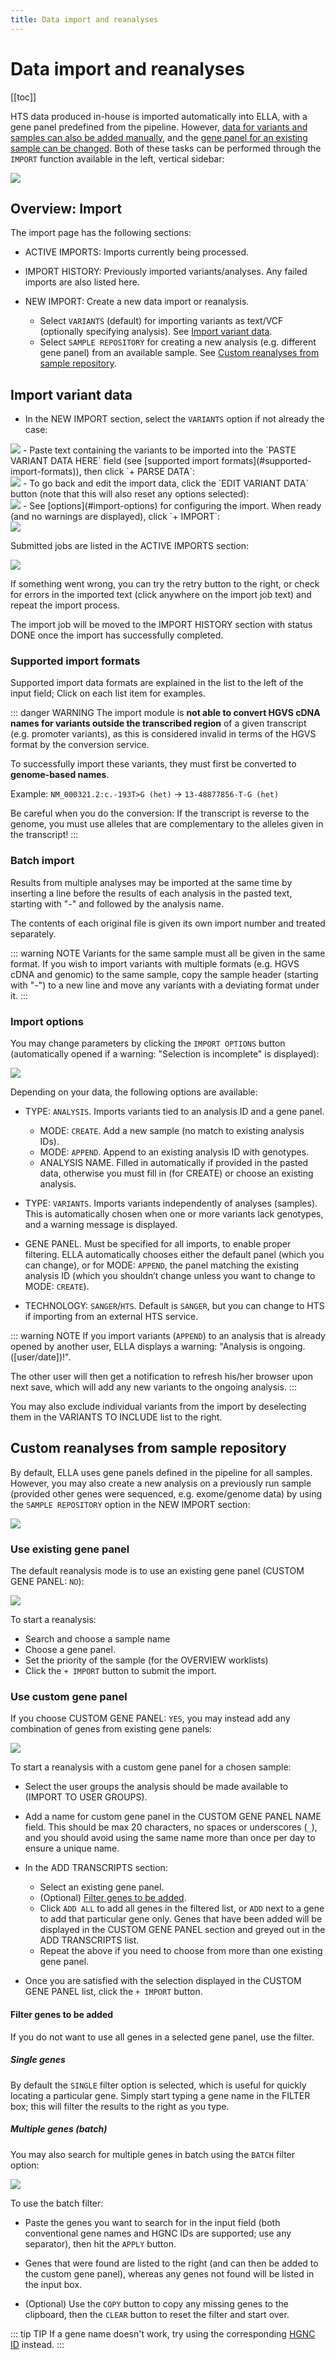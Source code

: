 ```yaml
---
title: Data import and reanalyses
---
```


# Data import and reanalyses

[[toc]]

HTS data produced in-house is imported automatically into ELLA, with a gene panel predefined from the pipeline. However, [data for variants and samples can also be added manually](#import-variant-data), and the [gene panel for an existing sample can be changed](#custom-reanalyses-from-sample-repository). Both of these tasks can be performed through the `IMPORT` function available in the left, vertical sidebar:

<div class="figure"><img src="./img/overview_sidebar.png"></div>

## Overview: Import

The import page has the following sections:

  - ACTIVE IMPORTS: Imports currently being processed. 

  - IMPORT HISTORY: Previously imported variants/analyses. Any failed imports are also listed here.  

  - NEW IMPORT: Create a new data import or reanalysis.
    - Select `VARIANTS` (default) for importing variants as text/VCF  (optionally specifying analysis). See [Import variant data](#import-variant-data).
    - Select `SAMPLE REPOSITORY` for creating a new analysis (e.g. different gene panel) from an available sample. See [Custom reanalyses from sample repository](#custom-reanalyses-from-sample-repository).

## Import variant data

- In the NEW IMPORT section, select the `VARIANTS` option if not already the case:</br>
<img src="./img/import_source_variants.png">
- Paste text containing the variants to be imported into the `PASTE VARIANT DATA HERE` field (see [supported import formats](#supported-import-formats)), then click `+ PARSE DATA`:</br>
<img src="./img/parse_data_btn.png">
- To go back and edit the import data, click the `EDIT VARIANT DATA` button (note that this will also reset any options selected):</br>
<img src="./img/edit_variant_data_btn.png">
- See [options](#import-options) for configuring the import. When ready (and no warnings are displayed), click `+ IMPORT`:</br>
<img src="./img/plus_import_btn.png">

Submitted jobs are listed in the ACTIVE IMPORTS section:

<div class="figure"><img src="./img/status_submitted.png"></div>

If something went wrong, you can try the retry button to the right, or check for errors in the imported text (click anywhere on the import job text) and repeat the import process. 

The import job will be moved to the IMPORT HISTORY section with status DONE once the import has successfully completed.

### Supported import formats

Supported import data formats are explained in the list to the left of the input field;  Click on each list item for examples. 

::: danger WARNING
The import module is **not able to convert HGVS cDNA names for variants outside the transcribed region** of a given transcript (e.g. promoter variants), as this is considered invalid in terms of the HGVS format by the conversion service. 

To successfully import these variants, they must first be converted to **genome-based names**. 

Example: `NM_000321.2:c.-193T>G (het)` → `13-48877856-T-G (het)`  

Be careful when you do the conversion: If the transcript is reverse to the genome, you must use alleles that are complementary to the alleles given in the transcript!
:::

### Batch import

Results from multiple analyses may be imported at the same time by inserting a line before the results of each analysis in the pasted text, starting with "-" and followed by the analysis name. 

The contents of each original file is given its own import number and treated separately.

::: warning NOTE
Variants for the same sample must all be given in the same format. If you wish to import variants with multiple formats (e.g. HGVS cDNA and genomic) to the same sample, copy the sample header (starting with "-") to a new line and move any variants with a deviating format under it.
:::

### Import options

You may change parameters by clicking the `IMPORT OPTIONS` button (automatically opened if a warning: "Selection is incomplete" is displayed):

<div class="figure"><img src="./img/import_options_btn.png"></div>

Depending on your data, the following options are available:

  - TYPE: `ANALYSIS`. Imports variants tied to an analysis ID and a gene panel. 
    
      - MODE: `CREATE`. Add a new sample (no match to existing analysis IDs).
      - MODE: `APPEND`. Append to an existing analysis ID with genotypes.
      - ANALYSIS NAME. Filled in automatically if provided in the pasted data, otherwise you must fill in (for CREATE) or choose an existing analysis.

  - TYPE: `VARIANTS`. Imports variants independently of analyses (samples). This is automatically chosen when one or more variants lack genotypes, and a warning message is displayed. 

  - GENE PANEL. Must be specified for all imports, to enable proper filtering. ELLA automatically chooses either the default panel (which you can change), or for MODE: `APPEND`, the panel matching the existing analysis ID (which you shouldn’t change unless you want to change to MODE: `CREATE`). 

  - TECHNOLOGY: `SANGER`/`HTS`. Default is `SANGER`, but you can change to HTS if importing from an external HTS service. 

::: warning NOTE
If you import variants (`APPEND`) to an analysis that is already opened by another user, ELLA displays a warning: "Analysis is ongoing. (\[user/date])!". 

The other user will then get a notification to refresh his/her browser upon next save, which will add any new variants to the ongoing analysis.
:::

You may also exclude individual variants from the import by deselecting them in the VARIANTS TO INCLUDE list to the right.

## Custom reanalyses from sample repository

By default, ELLA uses gene panels defined in the pipeline for all samples. However, you may also create a new analysis on a previously run sample (provided other genes were sequenced, e.g. exome/genome data) by using the `SAMPLE REPOSITORY` option in the NEW IMPORT section: 

<div class="figure"><img src="./img/import_source_sample_repo.png"></div>

### Use existing gene panel

The default reanalysis mode is to use an existing gene panel (CUSTOM GENE PANEL: `NO`):

<div class="figure"><img src="./img/reanalysis_existing.png"></div>

To start a reanalysis: 

- Search and choose a sample name
- Choose a gene panel.
- Set the priority of the sample (for the OVERVIEW worklists)
- Click the `+ IMPORT` button to submit the import.

### Use custom gene panel

If you choose CUSTOM GENE PANEL: `YES`, you may instead add any combination of genes from existing gene panels:

<div class="figure"><img src="./img/reanalysis_custom.png"></div>

To start a reanalysis with a custom gene panel for a chosen sample: 

  - Select the user groups the analysis should be made available to (IMPORT TO USER GROUPS).
  
  - Add a name for custom gene panel in the CUSTOM GENE PANEL NAME field. This should be max 20 characters, no spaces or underscores (`_`), and you should avoid using the same name more than once per day to ensure a unique name.

  - In the ADD TRANSCRIPTS section: 
    - Select an existing gene panel. 
    - (Optional) [Filter genes to be added](#filter-genes-to-be-added).
    - Click `ADD ALL` to add all genes in the filtered list, or `ADD` next to a gene to add that particular gene only. Genes that have been added will be displayed in the CUSTOM GENE PANEL section and greyed out in the ADD TRANSCRIPTS list. 
    - Repeat the above if you need to choose from more than one existing gene panel. 

  - Once you are satisfied with the selection displayed in the CUSTOM GENE PANEL list, click the `+ IMPORT` button.

#### Filter genes to be added

If you do not want to use all genes in a selected gene panel, use the filter. 

##### Single genes

By default the `SINGLE` filter option is selected, which is useful for quickly locating a particular gene. Simply start typing a gene name in the FILTER box; this will filter the results to the right as you type. 

##### Multiple genes (batch)

You may also search for multiple genes in batch using the `BATCH` filter option: 

<div class="figure"><img src="./img/batch_filter.png"></div>

To use the batch filter: 

- Paste the genes you want to search for in the input field (both conventional gene names and HGNC IDs are supported; use any separator), then hit the `APPLY` button. 

- Genes that were found are listed to the right (and can then be added to the custom gene panel), whereas any genes not found will be listed in the input box. 

- (Optional) Use the `COPY` button to copy any missing genes to the clipboard, then the `CLEAR` button to reset the filter and start over. 

::: tip TIP
If a gene name doesn't work, try using the corresponding [HGNC ID](https://www.genenames.org/) instead.
:::


